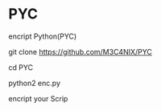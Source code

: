 # PYC

encript Python(PYC)

git clone https://github.com/M3C4NIX/PYC

cd PYC

python2 enc.py

encript your Scrip


